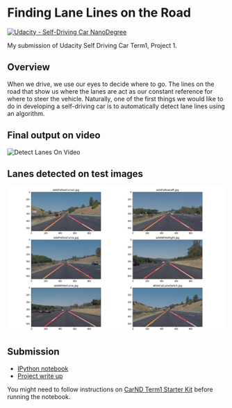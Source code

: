 # Finding Lane Lines on the Road
[![Udacity - Self-Driving Car NanoDegree](https://s3.amazonaws.com/udacity-sdc/github/shield-carnd.svg)](http://www.udacity.com/drive)

My submission of Udacity Self Driving Car Term1, Project 1.

## Overview

When we drive, we use our eyes to decide where to go.  The lines on the road that show us where the lanes are act as our constant reference for where to steer the vehicle.  Naturally, one of the first things we would like to do in developing a self-driving car is to automatically detect lane lines using an algorithm.


## Final output on video

<img src="solidWhiteRight.gif" alt="Detect Lanes On Video" />

## Lanes detected on test images

<img src="image_outputs.png" alt="Output" />


## Submission

- [IPython notebook](P1.ipynb)
- [Project write up](writeup_khanh_nguyen.md)

You might need to follow instructions on [CarND Term1 Starter Kit](https://github.com/udacity/CarND-Term1-Starter-Kit/blob/master/README.md) before running the notebook.
